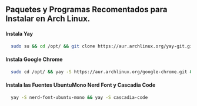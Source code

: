 ## Paquetes y Programas Recomentados para Instalar en Arch Linux.

#### Instala Yay
```bash
  sudo su && cd /opt/ && git clone https://aur.archlinux.org/yay-git.git && cd yay-git && makepkg -si
```
#### Instala Google Chrome
```bash
  sudo cd /opt/ && yay -S https://aur.archlinux.org/google-chrome.git && cd google-chrome && makepkg -si
```

#### Instala las Fuentes UbuntuMono Nerd Font y Cascadia Code
```bash
  yay -S nerd-font-ubuntu-mono && yay -S cascadia-code
```

#### 
```bash
```

#### 
```bash
```

#### 
```bash
```
